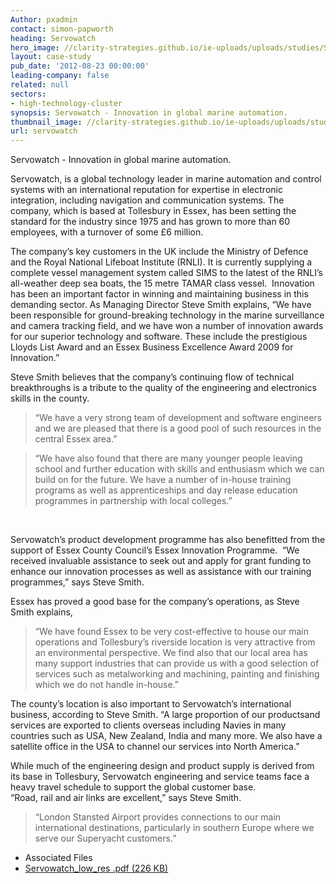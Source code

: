 ```yaml
---
Author: pxadmin
contact: simon-papworth
heading: Servowatch
hero_image: //clarity-strategies.github.io/ie-uploads/uploads/studies/ServoWatch_banner.jpg
layout: case-study
pub_date: '2012-08-23 00:00:00'
leading-company: false
related: null
sectors:
- high-technology-cluster
synopsis: Servowatch - Innovation in global marine automation.
thumbnail_image: //clarity-strategies.github.io/ie-uploads/uploads/studies/ServoWatch_Tile.jpg
url: servowatch
---
```


<p>Servowatch - Innovation in global marine automation.</p><p>Servowatch, is a global technology leader in marine automation and control systems with an international reputation for expertise in electronic integration, including navigation and communication systems. The company, which is based at Tollesbury in Essex, has been setting the standard for the industry since 1975 and has grown to more than 60 employees, with a turnover of some £6 million.</p><p>The company’s key customers in the UK include the Ministry of Defence and the Royal National Lifeboat Institute (RNLI). It is currently supplying a complete vessel management system called SIMS to the latest of the RNLI’s all-weather deep sea boats, the 15 metre TAMAR class vessel.  Innovation has been an important factor in winning and maintaining business in this demanding sector. As Managing Director Steve Smith explains, “We have been responsible for ground-breaking technology in the marine surveillance and camera tracking field, and we have won a number of innovation awards for our superior technology and software. These include the prestigious Lloyds List Award and an Essex Business Excellence Award 2009 for Innovation.”</p><p>Steve Smith believes that the company’s continuing flow of technical breakthroughs is a tribute to the quality of the engineering and electronics skills in the county.</p><blockquote><p>“We have a very strong team of development and software engineers and we are pleased that there is a good pool of such resources in the central Essex area.”</p></blockquote><blockquote><p>“We have also found that there are many younger people leaving school and further education with skills and enthusiasm which we can build on for the future. We have a number of in-house training programs as well as apprenticeships and day release education programmes in partnership with local colleges.”</p></blockquote><p> </p><p>Servowatch’s product development programme has also benefitted from the support of Essex County Council’s Essex Innovation Programme.  “We received invaluable assistance to seek out and apply for grant funding to enhance our innovation processes as well as assistance with our training programmes,” says Steve Smith.</p><p>Essex has proved a good base for the company’s operations, as Steve Smith explains,</p><blockquote><p>“We have found Essex to be very cost-effective to house our main operations and Tollesbury’s riverside location is very attractive from an environmental perspective. We find also that our local area has many support industries that can provide us with a good selection of services such as metalworking and machining, painting and finishing which we do not handle in-house.”</p></blockquote><p>The county’s location is also important to Servowatch’s international business, according to Steve Smith. “A large proportion of our productsand services are exported to clients overseas including Navies in many countries such as USA, New Zealand, India and many more. We also have a satellite office in the USA to channel our services into North America.”</p><p>While much of the engineering design and product supply is derived from its base in Tollesbury, Servowatch engineering and service teams face a heavy travel schedule to support the global customer base.<br/>“Road, rail and air links are excellent,” says Steve Smith.</p><blockquote><p>“London Stansted Airport provides connections to our main international destinations, particularly in southern Europe where we serve our Superyacht customers.”</p></blockquote> <ul class='downloadable-files'><li class='header'>Associated Files</li><li><a alt='' class='btn' href='//clarity-strategies.github.io/ie-uploads/uploads/studies/Servowatch_low_res.pdf' target='_blank'>Servowatch_low_res .pdf <span>(226 KB)</span></a></li></ul>